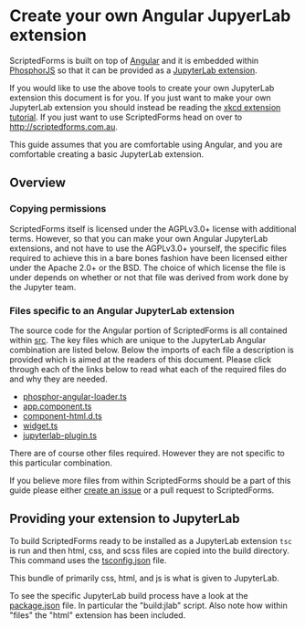 # Create your own Angular JupyerLab extension

ScriptedForms is built on top of [Angular](https://angular.io) and it is
embedded within [PhosphorJS](http://phosphorjs.github.io/) so that it can be
provided as a [JupyterLab extension](http://jupyterlab.readthedocs.io/en/stable/developer/xkcd_extension_tutorial.html).

If you would like to use the above tools to create your own JupyterLab extension
this document is for you. If you just want to make your own JupyterLab extension
you should instead be reading the [xkcd extension tutorial](http://jupyterlab.readthedocs.io/en/stable/developer/xkcd_extension_tutorial.html).
If you just want to use ScriptedForms head on over to <http://scriptedforms.com.au>.

This guide assumes that you are comfortable using Angular, and you are
comfortable creating a basic JupyterLab extension.

## Overview

### Copying permissions

ScriptedForms itself is licensed under the AGPLv3.0+ license with additional terms.
However, so that you can make your own Angular JupyterLab extensions, and not
have to use the AGPLv3.0+ yourself, the specific files required to achieve this
in a bare bones fashion have been licensed either under the Apache 2.0+ or the
BSD. The choice of which license the file is under depends on whether or not
that file was derived from work done by the Jupyter team.

### Files specific to an Angular JupyterLab extension

The source code for the Angular portion of ScriptedForms is all contained within
[src](../src). The key files which are unique to the JupyterLab Angular
combination are listed below. Below the imports of each file a description is
provided which is aimed at the readers of this document. Please click through
each of the links below to read what each of the required files do and why they
are needed.

* [phosphor-angular-loader.ts](../src/app/phosphor-angular-loader.ts)
* [app.component.ts](../src/app/app.component.ts)
* [component-html.d.ts](../src/component-html.d.ts)
* [widget.ts](../src/app/widget.ts)
* [jupyterlab-plugin.ts](../src/jupyterlab-extension/jupyterlab-plugin.ts)

There are of course other files required. However they are not specific to this
particular combination.

If you believe more files from within ScriptedForms should be a part of this
guide please either [create an issue](https://github.com/SimonBiggs/scriptedforms/issues/new)
or a pull request to ScriptedForms.

## Providing your extension to JupyterLab

To build ScriptedForms ready to be installed as a JupyterLab extension `tsc` is run
and then html, css, and scss files are copied into the build directory. This command
uses the [tsconfig.json](../tsconfig.json) file.

This bundle of primarily css, html, and js is what is given to JupyterLab.

To see the specific JupyterLab build process have a look at the [package.json](../package.json)
file. In particular the "build:jlab" script. Also note how within "files" the "html"
extension has been included.